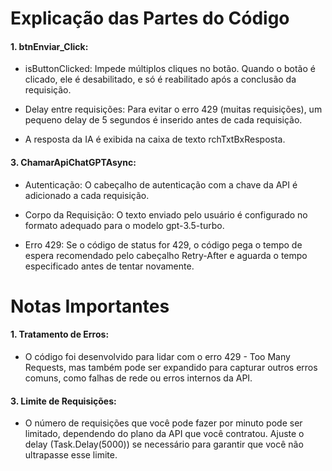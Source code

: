 # Explicação das Partes do Código

#### 1. btnEnviar_Click:

- isButtonClicked: Impede múltiplos cliques no botão. Quando o botão é clicado, ele é desabilitado, e só é reabilitado após a conclusão da requisição.
    
- Delay entre requisições: Para evitar o erro 429 (muitas requisições), um pequeno delay de 5 segundos é inserido antes de cada requisição.
    
- A resposta da IA é exibida na caixa de texto rchTxtBxResposta.
    

#### 3. ChamarApiChatGPTAsync:

- Autenticação: O cabeçalho de autenticação com a chave da API é adicionado a cada requisição.
    
- Corpo da Requisição: O texto enviado pelo usuário é configurado no formato adequado para o modelo gpt-3.5-turbo.
    
- Erro 429: Se o código de status for 429, o código pega o tempo de espera recomendado pelo cabeçalho Retry-After e aguarda o tempo especificado antes de tentar novamente.

# Notas Importantes

#### 1. Tratamento de Erros:
    

- O código foi desenvolvido para lidar com o erro 429 - Too Many Requests, mas também pode ser expandido para capturar outros erros comuns, como falhas de rede ou erros internos da API.
    

#### 3. Limite de Requisições:
    

- O número de requisições que você pode fazer por minuto pode ser limitado, dependendo do plano da API que você contratou. Ajuste o delay (Task.Delay(5000)) se necessário para garantir que você não ultrapasse esse limite.
